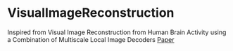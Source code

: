 # VisualImageReconstruction
Inspired from Visual Image Reconstruction from Human Brain Activity using a Combination of Multiscale Local Image Decoders
[Paper](https://www.cell.com/fulltext/S0896-6273%2808%2900958-6)
